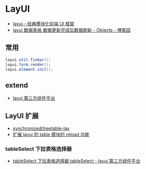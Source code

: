 # LayUI

- [layui - 经典模块化前端 UI 框架](https://www.layui.com/)
- [layui 数据表格 数据更新完成后数据刷新 - Objects - 博客园](https://www.cnblogs.com/objects/p/8358102.html)

## 常用

```c#
layui.util.fixbar();
layui.form.render();
layui.element.init();
```

## extend

- [layui 第三方组件平台](https://fly.layui.com/extend/)

## LayUI 扩展

- [synchronized/treetable-lay](https://gitee.com/whvse/treetable-lay)
- [扩展 layui 的 table 模块的 reload 功能](http://jianyun.org/archives/1121.html)

### tableSelect 下拉表格选择器

- [tableSelect 下拉表格选择器 tableSelect - layui 第三方组件平台](https://fly.layui.com/extend/tableSelect/)
